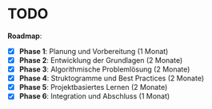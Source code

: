 # TODO

**Roadmap**:

- [x] **Phase 1**: Planung und Vorbereitung (1 Monat)
- [x] **Phase 2**: Entwicklung der Grundlagen (2 Monate)
- [x] **Phase 3**: Algorithmische Problemlösung (2 Monate)
- [x] **Phase 4**: Struktogramme und Best Practices (2 Monate)
- [x] **Phase 5**: Projektbasiertes Lernen (2 Monate)
- [x] **Phase 6**: Integration und Abschluss (1 Monat)